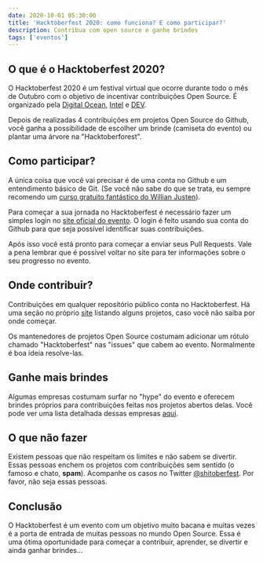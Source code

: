 ```yaml
---
date: 2020-10-01 05:30:00
title: 'Hacktoberfest 2020: como funciona? E como participar?'
description: Contribua com open source e ganhe brindes
tags: ['eventos']
---
```


## O que é o Hacktoberfest 2020?

O Hacktoberfest 2020 é um festival virtual que ocorre durante todo o mês de Outubro com o objetivo de incentivar contribuições Open Source. É organizado pela [Digital Ocean](https://www.digitalocean.com/), [Intel](https://hacktoberfest.digitalocean.com/intel.pdf) e [DEV](https://github.com/forem/forem).

Depois de realizadas 4 contribuições em projetos Open Source do Github, você ganha a possibilidade de escolher um brinde (camiseta do evento) ou plantar uma árvore na "Hacktoberforest".

## Como participar?

A única coisa que você vai precisar é de uma conta no Github e um entendimento básico de Git. (Se você não sabe do que se trata, eu sempre recomendo um [curso gratuito fantástico do Willian Justen](https://www.youtube.com/playlist?list=PLlAbYrWSYTiPA2iEiQ2PF_A9j__C4hi0A)).

Para começar a sua jornada no Hacktoberfest é necessário fazer um simples login no [site oficial do evento](https://hacktoberfest.digitalocean.com/). O login é feito usando sua conta do Github para que seja possível identificar suas contribuições.

Após isso você está pronto para começar a enviar seus Pull Requests. Vale a pena lembrar que é possível voltar no site para ter informações sobre o seu progresso no evento.

## Onde contribuir?

Contribuições em qualquer repositório público conta no Hacktoberfest. Há uma seção no próprio [site](https://hacktoberfest.digitalocean.com/#projects) listando alguns projetos, caso você não saiba por onde começar.

Os mantenedores de projetos Open Source costumam adicionar um rótulo chamado "Hacktoberfest" nas "issues" que cabem ao evento. Normalmente é boa ideia resolve-las.

## Ganhe mais brindes

Algumas empresas costumam surfar no "hype" do evento e oferecem brindes próprios para contribuições feitas nos projetos abertos delas. Você pode ver uma lista detalhada dessas empresas [aqui](https://hacktoberfestswaglist.com/).

## O que não fazer

Existem pessoas que não respeitam os limites e não sabem se divertir. Essas pessoas enchem os projetos com contribuições sem sentido (o famoso e chato, **spam**). Acompanhe os casos no Twitter [@shitoberfest](https://twitter.com/shitoberfest). Por favor, não seja essas pessoas.

## Conclusão

O Hacktoberfest é um evento com um objetivo muito bacana e muitas vezes é a porta de entrada de muitas pessoas no mundo Open Source. Essa é uma ótima oportunidade para começar a contribuir, aprender, se divertir e ainda ganhar brindes...
